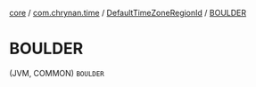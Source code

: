 [core](../../index.md) / [com.chrynan.time](../index.md) / [DefaultTimeZoneRegionId](index.md) / [BOULDER](./-b-o-u-l-d-e-r.md)

# BOULDER

(JVM, COMMON) `BOULDER`